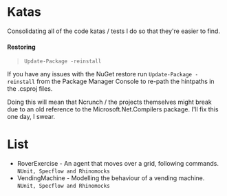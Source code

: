 # Katas
Consolidating all of the code katas / tests I do so that they're easier to find.

#### Restoring
> `Update-Package -reinstall`

If you have any issues with the NuGet restore run `Update-Package -reinstall` from the Package Manager Console to re-path the hintpaths in the .csproj files.

Doing this will mean that Ncrunch / the projects themselves might break due to an old reference to the Microsoft.Net.Compilers package. I'll fix this one day, I swear.

# List

* RoverExercise - An agent that moves over a grid, following commands. `NUnit, Specflow and Rhinomocks`
* VendingMachine - Modelling the behaviour of a vending machine. `NUnit, Specflow and Rhinomocks`